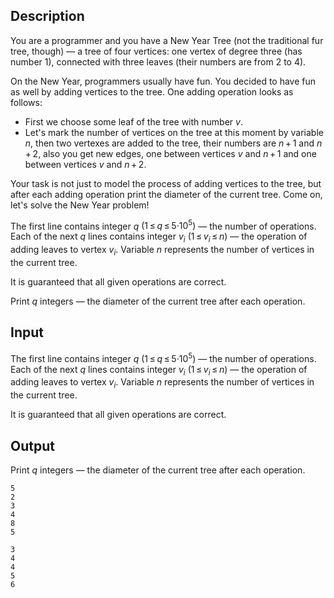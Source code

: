 ## Description

<div><p>You are a programmer and you have a New Year Tree (not the traditional fur tree, though) — a tree of four vertices: one vertex of degree three (has number 1), connected with three leaves (their numbers are from 2 to 4).</p><p>On the New Year, programmers usually have fun. You decided to have fun as well by adding vertices to the tree. One adding operation looks as follows:</p><ul> <li> First we choose some leaf of the tree with number <span class="tex-span"><i>v</i></span>. </li><li> Let's mark the number of vertices on the tree at this moment by variable <span class="tex-span"><i>n</i></span>, then two vertexes are added to the tree, their numbers are <span class="tex-span"><i>n</i> + 1</span> and <span class="tex-span"><i>n</i> + 2</span>, also you get new edges, one between vertices <span class="tex-span"><i>v</i></span> and <span class="tex-span"><i>n</i> + 1</span> and one between vertices <span class="tex-span"><i>v</i></span> and <span class="tex-span"><i>n</i> + 2</span>. </li></ul><p>Your task is not just to model the process of adding vertices to the tree, but after each adding operation print the diameter of the current tree. Come on, let's solve the New Year problem!</p></div><div class="input-specification"><p>The first line contains integer <span class="tex-span"><i>q</i></span> <span class="tex-span">(1 ≤ <i>q</i> ≤ 5·10<sup class="upper-index">5</sup>)</span> — the number of operations. Each of the next <span class="tex-span"><i>q</i></span> lines contains integer <span class="tex-span"><i>v</i><sub class="lower-index"><i>i</i></sub></span> <span class="tex-span">(1 ≤ <i>v</i><sub class="lower-index"><i>i</i></sub> ≤ <i>n</i>)</span> — the operation of adding leaves to vertex <span class="tex-span"><i>v</i><sub class="lower-index"><i>i</i></sub></span>. Variable <span class="tex-span"><i>n</i></span> represents the number of vertices in the current tree.</p><p>It is guaranteed that all given operations are correct.</p></div><div class="output-specification"><p>Print <span class="tex-span"><i>q</i></span> integers — the diameter of the current tree after each operation.</p></div>

## Input

<p>The first line contains integer <span class="tex-span"><i>q</i></span> <span class="tex-span">(1 ≤ <i>q</i> ≤ 5·10<sup class="upper-index">5</sup>)</span> — the number of operations. Each of the next <span class="tex-span"><i>q</i></span> lines contains integer <span class="tex-span"><i>v</i><sub class="lower-index"><i>i</i></sub></span> <span class="tex-span">(1 ≤ <i>v</i><sub class="lower-index"><i>i</i></sub> ≤ <i>n</i>)</span> — the operation of adding leaves to vertex <span class="tex-span"><i>v</i><sub class="lower-index"><i>i</i></sub></span>. Variable <span class="tex-span"><i>n</i></span> represents the number of vertices in the current tree.</p><p>It is guaranteed that all given operations are correct.</p>

## Output

<p>Print <span class="tex-span"><i>q</i></span> integers — the diameter of the current tree after each operation.</p>





```input1
5
2
3
4
8
5

```




```output1
3
4
4
5
6

```


